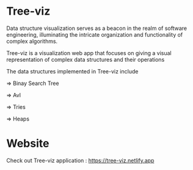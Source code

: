 # Tree-viz

Data structure visualization serves as a beacon in the realm of software engineering, illuminating the intricate organization and functionality of complex algorithms.

Tree-viz is a visualization web app that focuses on giving a visual representation of complex data structures and their operations

The data structures implemented in Tree-viz include

  => Binay Search Tree

  => Avl
  
  => Tries
  
  => Heaps

# Website

Check out Tree-viz application : https://tree-viz.netlify.app
